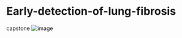# Early-detection-of-lung-fibrosis
capstone 
![image](https://github.com/user-attachments/assets/08e0eddf-9ac0-4e37-818a-ed7a658f3e01)

